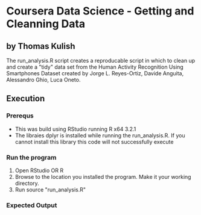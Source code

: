 # Coursera Data Science - Getting and Cleanning Data
## by Thomas Kulish

The run_analysis.R script creates a reproducable script in which to clean up and create a "tidy" data set from the Human Activity Recognition Using Smartphones Dataset created by Jorge L. Reyes-Ortiz, Davide Anguita, Alessandro Ghio, Luca Oneto. 

## Execution

### Prerequs
* This was build using RStudio running R x64 3.2.1
* The libraies dplyr is installed while running the run_analysis.R. If you cannot install this library this code will not successfully execute

### Run the program
1. Open RStudio OR R
2. Browse to the location you installed the program. Make it your working directory.
3. Run source "run_analysis.R"

### Expected Output
